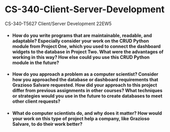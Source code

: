 # CS-340-Client-Server-Development
CS-340-T5627 Client/Server Development 22EW5



- #### How do you write programs that are maintainable, readable, and adaptable? Especially consider your work on the CRUD Python module from Project One, which you used to connect the dashboard widgets to the database in Project Two. What were the advantages of working in this way? How else could you use this CRUD Python module in the future?
   
   
- #### How do you approach a problem as a computer scientist? Consider how you approached the database or dashboard requirements that Grazioso Salvare requested. How did your approach to this project differ from previous assignments in other courses? What techniques or strategies would you use in the future to create databases to meet other client requests?
   
   
- #### What do computer scientists do, and why does it matter? How would your work on this type of project help a company, like Grazioso Salvare, to do their work better?
